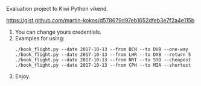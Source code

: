 Evaluation project fo Kiwi Python víkend.

https://gist.github.com/martin-kokos/d578679d97eb1652dfeb3e7f2a4e115b



1. You can change yours credentials.
2. Examples for using:
    ```
    ./book_flight.py --date 2017-10-13 --from BCN --to DUB --one-way
    ./book_flight.py --date 2017-10-13 --from LHR --to DXB --return 5
    ./book_flight.py --date 2017-10-13 --from NRT --to SYD --cheapest
    ./book_flight.py --date 2017-10-13 --from CPH --to MIA --shortest
    ```
3. Enjoy.
